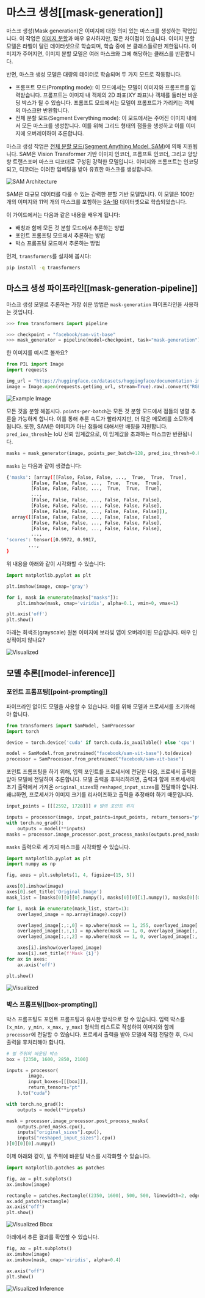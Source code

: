 <!--Copyright 2024 The HuggingFace Team. All rights reserved.

Licensed under the Apache License, Version 2.0 (the "License"); you may not use this file except in compliance with
the License. You may obtain a copy of the License at

http://www.apache.org/licenses/LICENSE-2.0

Unless required by applicable law or agreed to in writing, software distributed under the License is distributed on
an "AS IS" BASIS, WITHOUT WARRANTIES OR CONDITIONS OF ANY KIND, either express or implied. See the License for the
specific language governing permissions and limitations under the License.

⚠️ Note that this file is in Markdown but contain specific syntax for our doc-builder (similar to MDX) that may not be
rendered properly in your Markdown viewer.

-->

# 마스크 생성[[mask-generation]]

마스크 생성(Mask generation)은 이미지에 대한 의미 있는 마스크를 생성하는 작업입니다. 
이 작업은 [이미지 분할](semantic_segmentation)과 매우 유사하지만, 많은 차이점이 있습니다. 이미지 분할 모델은 라벨이 달린 데이터셋으로 학습되며, 학습 중에 본 클래스들로만 제한됩니다. 이미지가 주어지면, 이미지 분할 모델은 여러 마스크와 그에 해당하는 클래스를 반환합니다. 

반면, 마스크 생성 모델은 대량의 데이터로 학습되며 두 가지 모드로 작동합니다.
- 프롬프트 모드(Prompting mode): 이 모드에서는 모델이 이미지와 프롬프트를 입력받습니다. 프롬프트는 이미지 내 객체의 2D 좌표(XY 좌표)나 객체를 둘러싼 바운딩 박스가 될 수 있습니다. 프롬프트 모드에서는 모델이 프롬프트가 가리키는 객체의 마스크만 반환합니다.
- 전체 분할 모드(Segment Everything mode): 이 모드에서는 주어진 이미지 내에서 모든 마스크를 생성합니다. 이를 위해 그리드 형태의 점들을 생성하고 이를 이미지에 오버레이하여 추론합니다.

마스크 생성 작업은 [전체 분할 모드(Segment Anything Model, SAM)](model_doc/sam)에 의해 지원됩니다. SAM은 Vision Transformer 기반 이미지 인코더, 프롬프트 인코더, 그리고 양방향 트랜스포머 마스크 디코더로 구성된 강력한 모델입니다. 이미지와 프롬프트는 인코딩되고, 디코더는 이러한 임베딩을 받아 유효한 마스크를 생성합니다.

<div class="flex justify-center">
     <img src="https://huggingface.co/datasets/huggingface/documentation-images/resolve/main/transformers/tasks/sam.png" alt="SAM Architecture"/>
</div>

SAM은 대규모 데이터를 다룰 수 있는 강력한 분할 기반 모델입니다. 이 모델은 100만 개의 이미지와 11억 개의 마스크를 포함하는 [SA-1B](https://ai.meta.com/datasets/segment-anything/) 데이터셋으로 학습되었습니다.

이 가이드에서는 다음과 같은 내용을 배우게 됩니다:
- 배칭과 함께 모든 것 분할 모드에서 추론하는 방법
- 포인트 프롬프팅 모드에서 추론하는 방법
- 박스 프롬프팅 모드에서 추론하는 방법

먼저, `transformers`를 설치해 봅시다:

```bash
pip install -q transformers
```

## 마스크 생성 파이프라인[[mask-generation-pipeline]]

마스크 생성 모델로 추론하는 가장 쉬운 방법은 `mask-generation` 파이프라인을 사용하는 것입니다.

```python
>>> from transformers import pipeline

>>> checkpoint = "facebook/sam-vit-base"
>>> mask_generator = pipeline(model=checkpoint, task="mask-generation")
```

한 이미지를 예시로 볼까요?

```python
from PIL import Image
import requests

img_url = "https://huggingface.co/datasets/huggingface/documentation-images/resolve/main/bee.jpg"
image = Image.open(requests.get(img_url, stream=True).raw).convert("RGB")
```

<div class="flex justify-center">
     <img src="https://huggingface.co/datasets/huggingface/documentation-images/resolve/main/bee.jpg" alt="Example Image"/>
</div>

모든 것을 분할 해봅시다. `points-per-batch`는 모든 것 분할 모드에서 점들의 병렬 추론을 가능하게 합니다. 이를 통해 추론 속도가 빨라지지만, 더 많은 메모리를 소모하게 됩니다. 또한, SAM은 이미지가 아닌 점들에 대해서만 배칭을 지원합니다. `pred_iou_thresh`는 IoU 신뢰 임계값으로, 이 임계값을 초과하는 마스크만 반환됩니다.

```python
masks = mask_generator(image, points_per_batch=128, pred_iou_thresh=0.88)
```

`masks` 는 다음과 같이 생겼습니다:

```bash
{'masks': [array([[False, False, False, ...,  True,  True,  True],
         [False, False, False, ...,  True,  True,  True],
         [False, False, False, ...,  True,  True,  True],
         ...,
         [False, False, False, ..., False, False, False],
         [False, False, False, ..., False, False, False],
         [False, False, False, ..., False, False, False]]),
  array([[False, False, False, ..., False, False, False],
         [False, False, False, ..., False, False, False],
         [False, False, False, ..., False, False, False],
         ...,
'scores': tensor([0.9972, 0.9917,
        ...,
}
```

위 내용을 아래와 같이 시각화할 수 있습니다:

```python
import matplotlib.pyplot as plt

plt.imshow(image, cmap='gray')

for i, mask in enumerate(masks["masks"]):
    plt.imshow(mask, cmap='viridis', alpha=0.1, vmin=0, vmax=1)

plt.axis('off')
plt.show()
```

아래는 회색조(grayscale) 원본 이미지에 보라빛 맵이 오버레이된 모습입니다. 매우 인상적이지 않나요?

<div class="flex justify-center">
     <img src="https://huggingface.co/datasets/huggingface/documentation-images/resolve/main/bee_segmented.png" alt="Visualized"/>
</div>

## 모델 추론[[model-inference]]

### 포인트 프롬프팅[[point-prompting]]

파이프라인 없이도 모델을 사용할 수 있습니다. 이를 위해 모델과 프로세서를 초기화해야 합니다.

```python
from transformers import SamModel, SamProcessor
import torch

device = torch.device('cuda' if torch.cuda.is_available() else 'cpu')

model = SamModel.from_pretrained("facebook/sam-vit-base").to(device)
processor = SamProcessor.from_pretrained("facebook/sam-vit-base")
```

포인트 프롬프팅을 하기 위해, 입력 포인트를 프로세서에 전달한 다음, 프로세서 출력을 받아 모델에 전달하여 추론합니다. 모델 출력을 후처리하려면, 출력과 함께 프로세서의 초기 출력에서 가져온 `original_sizes`와 `reshaped_input_sizes`를 전달해야 합니다. 왜냐하면, 프로세서가 이미지 크기를 리사이즈하고 출력을 추정해야 하기 때문입니다.

```python
input_points = [[[2592, 1728]]] # 벌의 포인트 위치

inputs = processor(image, input_points=input_points, return_tensors="pt").to(device)
with torch.no_grad():
    outputs = model(**inputs)
masks = processor.image_processor.post_process_masks(outputs.pred_masks.cpu(), inputs["original_sizes"].cpu(), inputs["reshaped_input_sizes"].cpu())
```

`masks` 출력으로 세 가지 마스크를 시각화할 수 있습니다.

```python
import matplotlib.pyplot as plt
import numpy as np

fig, axes = plt.subplots(1, 4, figsize=(15, 5))

axes[0].imshow(image)
axes[0].set_title('Original Image')
mask_list = [masks[0][0][0].numpy(), masks[0][0][1].numpy(), masks[0][0][2].numpy()]

for i, mask in enumerate(mask_list, start=1):
    overlayed_image = np.array(image).copy()

    overlayed_image[:,:,0] = np.where(mask == 1, 255, overlayed_image[:,:,0])
    overlayed_image[:,:,1] = np.where(mask == 1, 0, overlayed_image[:,:,1])
    overlayed_image[:,:,2] = np.where(mask == 1, 0, overlayed_image[:,:,2])

    axes[i].imshow(overlayed_image)
    axes[i].set_title(f'Mask {i}')
for ax in axes:
    ax.axis('off')

plt.show()
```

<div class="flex justify-center">
     <img src="https://huggingface.co/datasets/huggingface/documentation-images/resolve/main/transformers/tasks/masks.png" alt="Visualized"/>
</div>

### 박스 프롬프팅[[box-prompting]]

박스 프롬프팅도 포인트 프롬프팅과 유사한 방식으로 할 수 있습니다. 입력 박스를 `[x_min, y_min, x_max, y_max]` 형식의 리스트로 작성하여 이미지와 함께 `processor`에 전달할 수 있습니다. 프로세서 출력을 받아 모델에 직접 전달한 후, 다시 출력을 후처리해야 합니다.

```python
# 벌 주위의 바운딩 박스
box = [2350, 1600, 2850, 2100]

inputs = processor(
        image,
        input_boxes=[[[box]]],
        return_tensors="pt"
    ).to("cuda")

with torch.no_grad():
    outputs = model(**inputs)

mask = processor.image_processor.post_process_masks(
    outputs.pred_masks.cpu(),
    inputs["original_sizes"].cpu(),
    inputs["reshaped_input_sizes"].cpu()
)[0][0][0].numpy()
```

이제 아래와 같이, 벌 주위에 바운딩 박스를 시각화할 수 있습니다.

```python
import matplotlib.patches as patches

fig, ax = plt.subplots()
ax.imshow(image)

rectangle = patches.Rectangle((2350, 1600), 500, 500, linewidth=2, edgecolor='r', facecolor='none')
ax.add_patch(rectangle)
ax.axis("off")
plt.show()
```

<div class="flex justify-center">
     <img src="https://huggingface.co/datasets/huggingface/documentation-images/resolve/main/transformers/tasks/bbox.png" alt="Visualized Bbox"/>
</div>

아래에서 추론 결과를 확인할 수 있습니다.

```python
fig, ax = plt.subplots()
ax.imshow(image)
ax.imshow(mask, cmap='viridis', alpha=0.4)

ax.axis("off")
plt.show()
```

<div class="flex justify-center">
     <img src="https://huggingface.co/datasets/huggingface/documentation-images/resolve/main/transformers/tasks/box_inference.png" alt="Visualized Inference"/>
</div>
